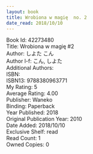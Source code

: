 ```yaml
---
layout: book
title: Wrobiona w magię  no. 2
date_read: 2018/10/10
---
```


Book Id: 42273480<br />
Title: Wrobiona w magię #2<br />
Author: しよた こん<br />
Author l-f: こん, しよた<br />
Additional Authors: <br />
ISBN: <br />
ISBN13: 9788380963771<br />
My Rating: 5<br />
Average Rating: 4.00<br />
Publisher: Waneko<br />
Binding: Paperback<br />
Year Published: 2018<br />
Original Publication Year: 2010<br />
Date Added: 2018/10/10<br />
Exclusive Shelf: read<br />
Read Count: 1<br />
Owned Copies: 0<br />

